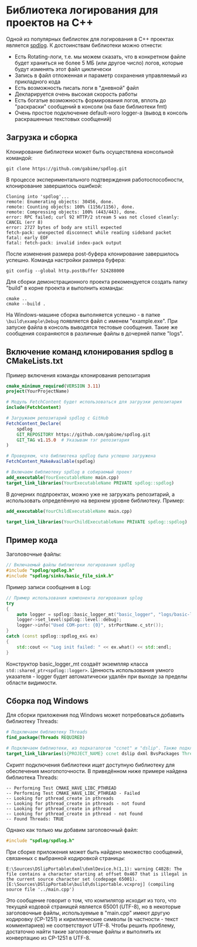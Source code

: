 # Библиотека логирования для проектов на C++

Одной из популярных библиотек для логирования в C++ проектах является [spdlog](https://github.com/gabime/spdlog). К достоинствам библиотеки можно отнести:

- Есть Rotating-логи, т.е. мы можем сказать, что в конкретном файле будет храниться не более 5 МБ (или другое число) логов, которые будут изменять этот файл циклически
- Запись в файл отложенная и параметр сохранения управляемый из прикладного кода
- Есть возможность писать логи в "дневной" файл
- Декларируется очень высокая скорость работы
- Есть богатые возможность формирования логов, вплоть до "раскраски" сообщений в консоли (на базе библиотеки fmt)
- Очень простое подключение default-ного logger-а (вывод в консоль раскрашенных текстовых сообщений)

## Загрузка и сборка

Клонирование библиотеки может быть осуществлена консольной командой:

```shell
git clone https://github.com/gabime/spdlog.git
```

В процессе экспериментального подтверждения работоспособности, клонирование завершилось ошибкой:

```output
Cloning into 'spdlog'...
remote: Enumerating objects: 30456, done.
remote: Counting objects: 100% (1156/1156), done.
remote: Compressing objects: 100% (443/443), done.
error: RPC failed; curl 92 HTTP/2 stream 5 was not closed cleanly: CANCEL (err 8)
error: 2727 bytes of body are still expected
fetch-pack: unexpected disconnect while reading sideband packet
fatal: early EOF
fatal: fetch-pack: invalid index-pack output
```

После изменения размера post-буфера клонирование завершилось успешно. Команда настройки размера буфера:

```shell
git config --global http.postBuffer 524288000
```

Для сборки демонстрационного проекта рекомендуется создать папку "build" в корне проекта и выполнить команды:

```shell
cmake ..
cmake --build .
```

На Windows-машине сборка выполняется успешно - в папке `\build\example\Debug` появляется файл с именем "example.exe". При запуске файла в консоль выводятся тестовые сообщения. Такие же сообщения сохраняются в различные файлы в дочерней папке "logs".

## Включение команд клонирования spdlog в CMakeLists.txt

Пример включения команды клонирования репозитария

```cmake
cmake_minimum_required(VERSION 3.11)
project(YourProjectName)

# Модуль FetchContent будет использоваться для загрузки репозитария
include(FetchContent)

# Загружаем репозитарий spdlog с GitHub
FetchContent_Declare(
    spdlog
    GIT_REPOSITORY https://github.com/gabime/spdlog.git
    GIT_TAG v1.15.0  # Указывам тэг репозитария
)

# Проверяем, что библиотека spdlog была успешно загружена
FetchContent_MakeAvailable(spdlog)

# Включаем библиотеку spdlog в собираемый проект
add_executable(YourExecutableName main.cpp)
target_link_libraries(YourExecutableName PRIVATE spdlog::spdlog)
```

В дочерних подпроектах, можно уже не загружать репозитарий, а использовать определённую на верхнем уровне библиотеку. Пример:

```cmake
add_executable(YourChildExecutableName main.cpp)

target_link_libraries(YourChildExecutableName PRIVATE spdlog::spdlog)
```

## Пример кода

Заголовочные файлы:

```cpp
// Включаемый файлы библиотеки логирования spdlog
#include "spdlog/spdlog.h"
#include "spdlog/sinks/basic_file_sink.h"
```

Пример записи сообщения в Log:

```cpp
// Пример использования компонента логирования splog
try
{
    auto logger = spdlog::basic_logger_mt("basic_logger", "logs/basic-log.txt");
    logger->set_level(spdlog::level::debug);
    logger->info("Used COM-port: {0}", strPortName.c_str());
}
catch (const spdlog::spdlog_ex& ex)
{
    std::cout << "Log init failed: " << ex.what() << std::endl;
}
```

Конструктор basic_logger_mt создаёт экземпляр класса `std::shared_ptr<spdlog::logger>`. Ценность использования умного указателя - logger будет автоматически удалён при выходе за пределы области видимости.

## Сборка под Windows

Для сборки приложения под Windows может потребоваться добавить библиотеку Threads:

```cmake
# Подключаем библиотеку Threads
find_package(Threads REQUIRED)
```

```cmake
# Подключаем библиотеки, из подкаталогов "ccnet" и "dslip". Также подключаем библиотеки Boost и spdlog
target_link_libraries(${PROJECT_NAME} ccnet dslip dxml BvsPackages Threads::Threads spdlog::spdlog ${Boost_LIBRARIES})
```

Скрипт подключения библиотеки ищет доступную библиотеку для обеспечения многопоточности. В приведённом ниже примере найдена библиотека Threads:

```output
-- Performing Test CMAKE_HAVE_LIBC_PTHREAD
-- Performing Test CMAKE_HAVE_LIBC_PTHREAD - Failed
-- Looking for pthread_create in pthreads
-- Looking for pthread_create in pthreads - not found
-- Looking for pthread_create in pthread
-- Looking for pthread_create in pthread - not found
-- Found Threads: TRUE
```

Однако как только мы добавим заголовочный файл:

```cpp
#include "spdlog/spdlog.h"
```

При сборке приложения может быть найдено множество сообщений, связанных с выбранной кодировкой страницы:

```output
E:\Sources\DSlipPortable\dxml\dxmlDevice.h(1,1): warning C4828: The file contains a character starting at offset 0x467 that is illegal in the current source character set (codepage 65001). [E:\Sources\DSlipPortable\build\dsliportable.vcxproj] (compiling source file '../main.сpp')
```

Это сообщение говорит о том, что компилятор исходит из того, что текущей кодовой страницей является 65001 (UTF-8), но в некоторые заголовочные файлы, используемые в "main.cpp" имеют другую кодировку (CP-1251) и кириллические символы (в частности - текст комментариев) не соответствуют UTF-8. Чтобы решить проблему, достаточно найти такие заголовочные файлы и выполнить их конвертацию из CP-1251 в UTF-8.
